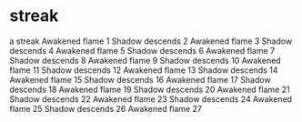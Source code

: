 # streak
a streak
Awakened flame 1
Shadow descends 2
Awakened flame 3
Shadow descends 4
Awakened flame 5
Shadow descends 6
Awakened flame 7
Shadow descends 8
Awakened flame 9
Shadow descends 10
Awakened flame 11
Shadow descends 12
Awakened flame 13
Shadow descends 14
Awakened flame 15
Shadow descends 16
Awakened flame 17
Shadow descends 18
Awakened flame 19
Shadow descends 20
Awakened flame 21
Shadow descends 22
Awakened flame 23
Shadow descends 24
Awakened flame 25
Shadow descends 26
Awakened flame 27
